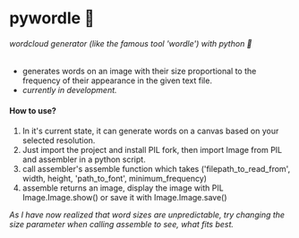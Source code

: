 <h1> pywordle 💯 </h1>
<h6>wordcloud generator (like the famous tool 'wordle') with python 🐍</h6>

<ul>
  <li>generates words on an image with their size proportional to the frequency of their appearance in the given text file.</li>
  <li><i>currently in development.</i></li>
</ul>

<h4>How to use?</h4>

<ol>
  <li>In it's current state, it can generate words on a canvas based on your selected resolution.</li>
  <li>Just import the project and install PIL fork, then import Image from PIL and assembler in a python script.</li>
  <li>call assembler's assemble function which takes ('filepath_to_read_from', width, height, 'path_to_font', minimum_frequency)</li>
  <li>assemble returns an image, display the image with PIL Image.Image.show() or save it with Image.Image.save()</li>
</ol>

<p><i>As I have now realized that word sizes are unpredictable, try changing the size parameter when calling assemble to see, what fits best.</i></p>
